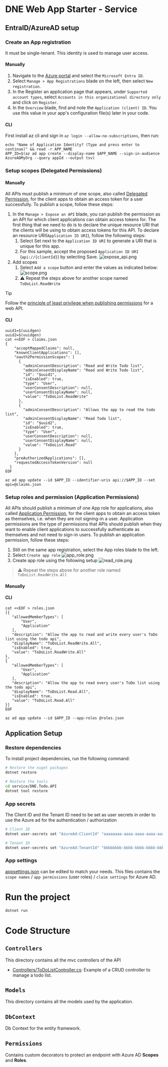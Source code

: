 # DNE Web App Starter - Service

## EntraID/AzureAD setup
### Create an App registration
It must be single-tenant. This identity is used to manage user access.
#### Manually
1. Navigate to the [Azure portal](https://portal.azure.com/) and select the `Microsoft Entra ID`.
1. Select `Manage > App Registrations` blade on the left, then select `New registration`.
1. In the Register an application page that appears, under `Supported account types`, select `Accounts in this organizational directory only` and click on `Register`.
1. In the `Overview` blade, find and note the `Application (client) ID`. You use this value in your app's configuration file(s) later in your code.

#### CLI
First install az cli and sign in `az login --allow-no-subscriptions`, then run:
```
echo "Name of Application Identity? (Type and press enter to continue)" && read -r APP_NAME
APP_ID=$(az ad app create --display-name $APP_NAME --sign-in-audience AzureADMyOrg --query appId --output tsv)
```

### Setup scopes (Delegated Permissions)
#### Manually
All APIs must publish a minimum of one scope, also called [Delegated Permission](https://learn.microsoft.com/en-us/entra/identity-platform/permissions-consent-overview#permission-types), for the client apps to obtain an access token for a user successfully. To publish a scope, follow these steps:
1. In the `Manage > Expose an API` blade, you can publish the permission as an API for which client applications can obtain access tokens for. The first thing that we need to do is to declare the unique resource URI that the clients will be using to obtain access tokens for this API. To declare an resource URI(`Application ID URI`), follow the following steps:
   1. Select Set next to the `Application ID URI` to generate a URI that is unique for this app.
   1. For this sample, accept the proposed `Application ID URI` (`api://{clientId}`) by selecting Save.
   ![expose_api.png](doc_assets/expose_api.png)
1. Add scopes
   1. Select `Add a scope` button and enter the values as indicated below:
      ![scope.png](doc_assets/scope.png)
   1. ⚠️ Repeat the steps above for another scope named `ToDoList.ReadWrite`

> [!TIP]
> Follow the [principle of least privilege when publishing permissions](https://learn.microsoft.com/en-us/security/zero-trust/develop/protected-api-example) for a web API.

#### CLI
```
uuid1=$(uuidgen)
uuid2=$(uuidgen)
cat <<EOF > claims.json
{
    "acceptMappedClaims": null,
    "knownClientApplications": [],
    "oauth2PermissionScopes": [
      {
        "adminConsentDescription": "Read and Write Todo list",
        "adminConsentDisplayName": "Read and Write Todo list",
        "id": "$uuid1",
        "isEnabled": true,
        "type": "User",
        "userConsentDescription": null,
        "userConsentDisplayName": null,
        "value": "ToDoList.ReadWrite"
      },
      {
        "adminConsentDescription": "Allows the app to read the todo list",
        "adminConsentDisplayName": "Read Todo list",
        "id": "$uuid2",
        "isEnabled": true,
        "type": "User",
        "userConsentDescription": null,
        "userConsentDisplayName": null,
        "value": "ToDoList.Read"
      }
    ],
    "preAuthorizedApplications": [],
    "requestedAccessTokenVersion": null
  }
EOF

az ad app update --id $APP_ID --identifier-uris api://$APP_ID --set api=@claims.json
```

### Setup roles and permission (Application Permissions)
All APIs should publish a minimum of one App role for applications, also called [Application Permission](https://learn.microsoft.com/en-us/entra/identity-platform/permissions-consent-overview#permission-types), for the client apps to obtain an access token as themselves, i.e. when they are not signing-in a user. Application permissions are the type of permissions that APIs should publish when they want to enable client applications to successfully authenticate as themselves and not need to sign-in users. To publish an application permission, follow these steps:
1. Still on the same app registration, select the App roles blade to the left.
1. Select `Create app role`
![app_role.png](doc_assets/app_role.png)
1. Create app role using the following setup
![read_role.png](doc_assets/read_role.png)
> ⚠️ Repeat the steps above for another role named `ToDoList.ReadWrite.All`
#### Manually
#### CLI
```
cat <<EOF > roles.json 
[{
   "allowedMemberTypes": [
       "User",
       "Application"
   ],
   "description": "Allow the app to read and write every user's ToDo list using the todo api",
   "displayName": "ToDoList.ReadWrite.All",
   "isEnabled": true,
   "value": "ToDoList.ReadWrite.All"
},
{
   "allowedMemberTypes": [
       "User",
       "Application"
   ],
   "description": "Allow the app to read every user's ToDo list using the todo api",
   "displayName": "ToDoList.Read.All",
   "isEnabled": true,
   "value": "ToDoList.Read.All"
}]
EOF

az ad app update --id $APP_ID --app-roles @roles.json
```

## Application Setup

### Restore dependencies
To install project dependencies, run the following command:
```sh
# Restore the nuget packages
dotnet restore

# Restore the tools
cd service/DNE.Todo.API 
dotnet tool restore
```

### App secrets
The Client ID and the Tenant ID need to be set as user secrets in order to use the Azure ad for the authentication / authorization
```sh
# Client ID
dotnet user-secrets set "AzureAd:ClientId" "aaaaaaaa-aaaa-aaaa-aaaa-aaaaaaaa" --project "service/DNE.Todo.API"

# Tenant ID
dotnet user-secrets set "AzureAd:TenantId" "bbbbbbbb-bbbb-bbbb-bbbb-bbbbbbbb" --project "service/DNE.Todo.API"
```

### App settings
[appsettings.json](appsettings.json) can be edited to match your needs. This files contains the `scope names` / `app permissions` (user roles) / `claim settings` for Azure AD.

# Run the project
```sh
dotnet run
```


# Code Structure

## `Controllers`

This directory contains all the mvc controllers of the API

- [Controllers/ToDoListController.cs](Controllers/ToDoListController.cs): Example of a CRUD controller to manage a todo list.

## `Models`

This directory contains all the models used by the application.

## `DbContext`

Db Context for the entity framework.

## `Permissions`

Contains custom decorators to protect an endpoint with Azure AD **Scopes** and **Roles**.